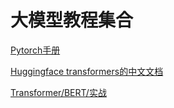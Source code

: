 # 大模型教程集合

[Pytorch手册](https://ifwind.github.io/2022/03/20/Pytorch%E6%89%8B%E5%86%8C%E6%B1%87%E6%80%BB/)


[Huggingface transformers的中文文档](https://github.com/liuzard/transformers_zh_docs?tab=readme-ov-file)


[Transformer/BERT/实战](https://ifwind.github.io/2021/08/31/Transformer-BERT-%E5%AE%9E%E6%88%98/)


